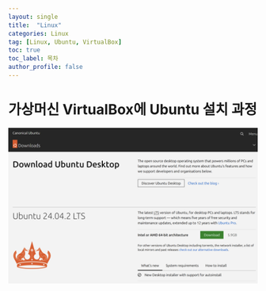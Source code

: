 ```yaml
---
layout: single
title:  "Linux"
categories: Linux
tag: [Linux, Ubuntu, VirtualBox]
toc: true
toc_label: 목차
author_profile: false
---
```


# 가상머신 VirtualBox에 Ubuntu 설치 과정
![image-20250629211950844](../images/2025-06-29-Linux/image-20250629211950844.png)

